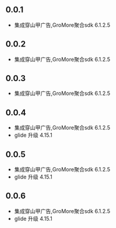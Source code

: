 <!--
 * @Author: lipeng 1162423147@qq.com
 * @Date: 2024-06-06 21:17:15
 * @LastEditors: lipeng 1162423147@qq.com
 * @LastEditTime: 2024-06-08 17:02:53
 * @FilePath: /flutterad/CHANGELOG.md
 * @Description: 这是默认设置,请设置`customMade`, 打开koroFileHeader查看配置 进行设置: https://github.com/OBKoro1/koro1FileHeader/wiki/%E9%85%8D%E7%BD%AE
-->

## 0.0.1

* 集成穿山甲广告,GroMore聚合sdk 6.1.2.5

## 0.0.2

* 集成穿山甲广告,GroMore聚合sdk 6.1.2.5


## 0.0.3

* 集成穿山甲广告,GroMore聚合sdk 6.1.2.5


## 0.0.4

* 集成穿山甲广告,GroMore聚合sdk 6.1.2.5
* glide 升级 4.15.1

## 0.0.5

* 集成穿山甲广告,GroMore聚合sdk 6.1.2.5
* glide 升级 4.15.1

## 0.0.6

* 集成穿山甲广告,GroMore聚合sdk 6.1.2.5
* glide 升级 4.15.1